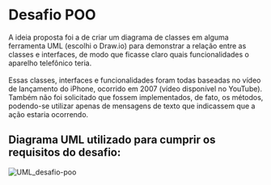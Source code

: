 # Desafio POO
A ideia proposta foi a de criar um diagrama de classes em alguma ferramenta UML (escolhi o Draw.io) para demonstrar a relação entre as classes e interfaces, de modo que ficasse claro quais funcionalidades o aparelho telefônico teria.
<br><br>Essas classes, interfaces e funcionalidades foram todas baseadas no vídeo de lançamento do iPhone, ocorrido em 2007 (vídeo disponível no YouTube).
Também não foi solicitado que fossem implementados, de fato, os métodos, podendo-se utilizar apenas de mensagens de texto que indicassem que a ação estaria ocorrendo.
## Diagrama UML utilizado para cumprir os requisitos do desafio:
![UML_desafio-poo](https://github.com/squoliver83/desafio-poo/assets/54478696/483069fd-eaea-4a47-8726-48361d2db695)
